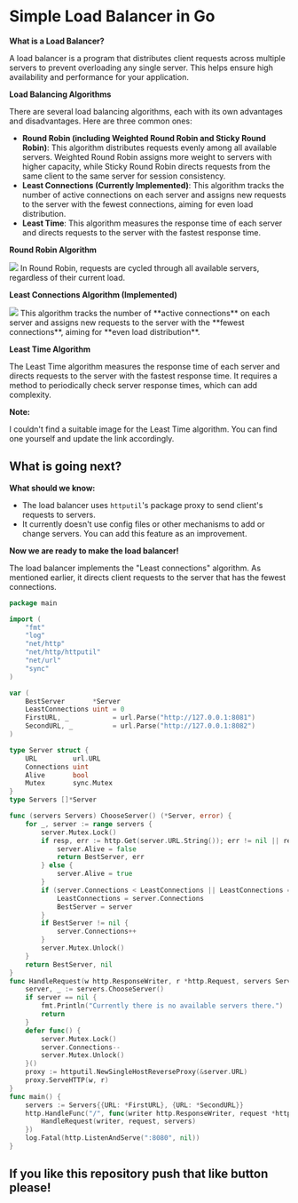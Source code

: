 <h1>Simple Load Balancer in Go</h1>

**What is a Load Balancer?**

A load balancer is a program that distributes client requests across multiple servers to prevent overloading any single server. This helps ensure high availability and performance for your application.

**Load Balancing Algorithms**

There are several load balancing algorithms, each with its own advantages and disadvantages. Here are three common ones:

* **Round Robin (including Weighted Round Robin and Sticky Round Robin)**: This algorithm distributes requests evenly among all available servers. Weighted Round Robin assigns more weight to servers with higher capacity, while Sticky Round Robin directs requests from the same client to the same server for session consistency.
* **Least Connections (Currently Implemented)**: This algorithm tracks the number of active connections on each server and assigns new requests to the server with the fewest connections, aiming for even load distribution.
* **Least Time**: This algorithm measures the response time of each server and directs requests to the server with the fastest response time. 

**Round Robin Algorithm**

<img src="https://www.jscape.com/hubfs/images/round_robin_algorithm-1.png">
In Round Robin, requests are cycled through all available servers, regardless of their current load.

**Least Connections Algorithm (Implemented)**

<img src="https://www.codereliant.io/content/images/2023/06/d1-1-1.png">
This algorithm tracks the number of **active connections** on each server and assigns new requests to the server with the **fewest connections**, aiming for **even load distribution**.

**Least Time Algorithm**

The Least Time algorithm measures the response time of each server and directs requests to the server with the fastest response time. It requires a method to periodically check server response times, which can add complexity.

**Note:**

I couldn't find a suitable image for the Least Time algorithm. You can find one yourself and update the link accordingly.

<h2>What is going next?</h2>

**What should we know:**

* The load balancer uses `httputil`'s package proxy to send client's requests to servers.
* It currently doesn't use config files or other mechanisms to add or change servers. You can add this feature as an improvement.

**Now we are ready to make the load balancer!**

The load balancer implements the "Least connections" algorithm. As mentioned earlier, it directs client requests to the server that has the fewest connections.

```Go
package main

import (
	"fmt"
	"log"
	"net/http"
	"net/http/httputil"
	"net/url"
	"sync"
)

var (
	BestServer       *Server
	LeastConnections uint = 0
	FirstURL, _           = url.Parse("http://127.0.0.1:8081")
	SecondURL, _          = url.Parse("http://127.0.0.1:8082")
)

type Server struct {
	URL         url.URL
	Connections uint
	Alive       bool
	Mutex       sync.Mutex
}
type Servers []*Server

func (servers Servers) ChooseServer() (*Server, error) {
	for _, server := range servers {
		server.Mutex.Lock()
		if resp, err := http.Get(server.URL.String()); err != nil || resp.StatusCode >= 500 {
			server.Alive = false
			return BestServer, err
		} else {
			server.Alive = true
		}
		if (server.Connections < LeastConnections || LeastConnections == 0) && server.Alive {
			LeastConnections = server.Connections
			BestServer = server
		}
		if BestServer != nil {
			server.Connections++
		}
		server.Mutex.Unlock()
	}
	return BestServer, nil
}
func HandleRequest(w http.ResponseWriter, r *http.Request, servers Servers) {
	server, _ := servers.ChooseServer()
	if server == nil {
		fmt.Println("Currently there is no available servers there.")
		return
	}
	defer func() {
		server.Mutex.Lock()
		server.Connections--
		server.Mutex.Unlock()
	}()
	proxy := httputil.NewSingleHostReverseProxy(&server.URL)
	proxy.ServeHTTP(w, r)
}
func main() {
	servers := Servers{{URL: *FirstURL}, {URL: *SecondURL}}
	http.HandleFunc("/", func(writer http.ResponseWriter, request *http.Request) {
		HandleRequest(writer, request, servers)
	})
	log.Fatal(http.ListenAndServe(":8080", nil))
}
```
<h2>If you like this repository push that like button please!</h2>

